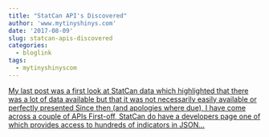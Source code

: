 ```yaml
---
title: "StatCan API's Discovered"
author: 'www.mytinyshinys.com'
date: '2017-08-09'
slug: statcan-apis-discovered
categories:
  - bloglink
tags:
  - mytinyshinyscom
---
```


[My last post was a first look at StatCan data which highlighted that there was a lot of data available but that it was not necessarily easily available or perfectly presented Since then (and apologies where due), I have come across a couple of APIs First-off, StatCan do have a developers page one of which provides access to hundreds of indicators in JSON...<click to read more>](https://www.mytinyshinys.com/2017/08/09/statcanapi/)

